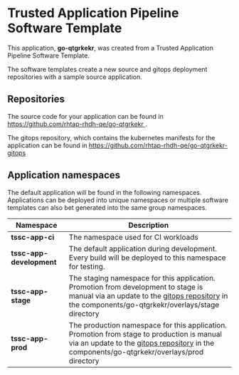 # Trusted Application Pipeline Software Template

This application, **go-qtgrkekr**, was created from a Trusted Application Pipeline Software Template.

The software templates create a new source and gitops deployment repositories with a sample source application. 

## Repositories

The source code for your application can be found in [https://github.com/rhtap-rhdh-qe/go-qtgrkekr ](https://github.com/rhtap-rhdh-qe/go-qtgrkekr ).
 
The gitops repository, which contains the kubernetes manifests for the application can be found in 
[https://github.com/rhtap-rhdh-qe/go-qtgrkekr-gitops ](https://github.com/rhtap-rhdh-qe/go-qtgrkekr-gitops ) 

## Application namespaces 

The default application will be found in the following namespaces. Applications can be deployed into unique namespaces or multiple software templates can also bet generated into the same group namespaces.  

|  Namespace   |  Description   |  
| -------- | -------- |
| **tssc-app-ci** | The namespace used for CI workloads |
| **tssc-app-development** | The default application during development. Every build will be deployed to this namespace for testing. |
| **tssc-app-stage** | The staging namespace for this application. Promotion from development to stage is manual via an update to the [gitops repository](https://github.com/rhtap-rhdh-qe/go-qtgrkekr-gitops ) in the components/go-qtgrkekr/overlays/stage directory |
| **tssc-app-prod** | The production namespace for this application. Promotion from stage to production is manual via an update to the [gitops repository](https://github.com/rhtap-rhdh-qe/go-qtgrkekr-gitops ) in the components/go-qtgrkekr/overlays/prod directory |